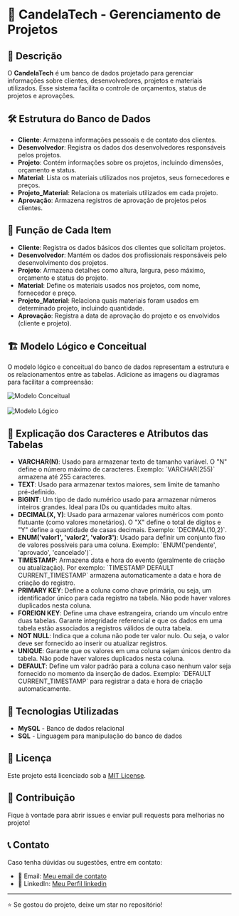 <h1>📌 CandelaTech - Gerenciamento de Projetos</h1>
    
<h2>📖 Descrição</h2>

<p>O <strong>CandelaTech</strong> é um banco de dados projetado para gerenciar informações sobre clientes, desenvolvedores, projetos e materiais utilizados. Esse sistema facilita o controle de orçamentos, status de projetos e aprovações.</p>
    
<h2>🛠️ Estrutura do Banco de Dados</h2>
<ul>
    <li><strong>Cliente</strong>: Armazena informações pessoais e de contato dos clientes.</li>
    <li><strong>Desenvolvedor</strong>: Registra os dados dos desenvolvedores responsáveis pelos projetos.</li>
    <li><strong>Projeto</strong>: Contém informações sobre os projetos, incluindo dimensões, orçamento e status.</li>
    <li><strong>Material</strong>: Lista os materiais utilizados nos projetos, seus fornecedores e preços.</li>
    <li><strong>Projeto_Material</strong>: Relaciona os materiais utilizados em cada projeto.</li>
    <li><strong>Aprovação</strong>: Armazena registros de aprovação de projetos pelos clientes.</li>
</ul>
    
<h2>📄 Função de Cada Item</h2>
<ul>
    <li><strong>Cliente</strong>: Registra os dados básicos dos clientes que solicitam projetos.</li>
    <li><strong>Desenvolvedor</strong>: Mantém os dados dos profissionais responsáveis pelo desenvolvimento dos projetos.</li>
    <li><strong>Projeto</strong>: Armazena detalhes como altura, largura, peso máximo, orçamento e status do projeto.</li>
    <li><strong>Material</strong>: Define os materiais usados nos projetos, com nome, fornecedor e preço.</li>
    <li><strong>Projeto_Material</strong>: Relaciona quais materiais foram usados em determinado projeto, incluindo quantidade.</li>
    <li><strong>Aprovação</strong>: Registra a data de aprovação do projeto e os envolvidos (cliente e projeto).</li>
</ul>


<h2>🏗️ Modelo Lógico e Conceitual</h2>
<p>O modelo lógico e conceitual do banco de dados representam a estrutura e os relacionamentos entre as tabelas. Adicione as imagens ou diagramas para facilitar a compreensão:</p>
<img src="https://github.com/user-attachments/assets/f230e29a-2095-4ea8-93e0-6b1bda0d0cb0" alt="Modelo Conceitual">
<br>
<br>
<img src="https://github.com/user-attachments/assets/40b98e36-d165-4f50-b851-adbd615910d7" alt="Modelo Lógico">

    
<h2>📄 Explicação dos Caracteres e Atributos das Tabelas</h2>
<ul>
    <li><strong>VARCHAR(N)</strong>: Usado para armazenar texto de tamanho variável. O "N" define o número máximo de caracteres. Exemplo: `VARCHAR(255)` armazena até 255 caracteres.</li>
    <li><strong>TEXT</strong>: Usado para armazenar textos maiores, sem limite de tamanho pré-definido.</li>
    <li><strong>BIGINT</strong>: Um tipo de dado numérico usado para armazenar números inteiros grandes. Ideal para IDs ou quantidades muito altas.</li>
    <li><strong>DECIMAL(X, Y)</strong>: Usado para armazenar valores numéricos com ponto flutuante (como valores monetários). O "X" define o total de dígitos e "Y" define a quantidade de casas decimais. Exemplo: `DECIMAL(10,2)`.</li>
    <li><strong>ENUM('valor1', 'valor2', 'valor3')</strong>: Usado para definir um conjunto fixo de valores possíveis para uma coluna. Exemplo: `ENUM('pendente', 'aprovado', 'cancelado')`.</li>
    <li><strong>TIMESTAMP</strong>: Armazena data e hora do evento (geralmente de criação ou atualização). Por exemplo: `TIMESTAMP DEFAULT CURRENT_TIMESTAMP` armazena automaticamente a data e hora de criação do registro.</li>
    <li><strong>PRIMARY KEY</strong>: Define a coluna como chave primária, ou seja, um identificador único para cada registro na tabela. Não pode haver valores duplicados nesta coluna.</li>
    <li><strong>FOREIGN KEY</strong>: Define uma chave estrangeira, criando um vínculo entre duas tabelas. Garante integridade referencial e que os dados em uma tabela estão associados a registros válidos de outra tabela.</li>
    <li><strong>NOT NULL</strong>: Indica que a coluna não pode ter valor nulo. Ou seja, o valor deve ser fornecido ao inserir ou atualizar registros.</li>
    <li><strong>UNIQUE</strong>: Garante que os valores em uma coluna sejam únicos dentro da tabela. Não pode haver valores duplicados nesta coluna.</li>
    <li><strong>DEFAULT</strong>: Define um valor padrão para a coluna caso nenhum valor seja fornecido no momento da inserção de dados. Exemplo: `DEFAULT CURRENT_TIMESTAMP` para registrar a data e hora de criação automaticamente.</li>
</ul>
    
    
<h2>🚀 Tecnologias Utilizadas</h2>
<ul>
    <li><strong>MySQL</strong> - Banco de dados relacional</li>
    <li><strong>SQL</strong> - Linguagem para manipulação do banco de dados</li>
</ul>
    
<h2>📄 Licença</h2>
<p>Este projeto está licenciado sob a <a href="LICENSE">MIT License</a>.</p>
    
<h2>🤝 Contribuição</h2>
<p>Fique à vontade para abrir issues e enviar pull requests para melhorias no projeto!</p>
    
<h2>📞 Contato</h2>
<p>Caso tenha dúvidas ou sugestões, entre em contato:</p>
<ul>
    <li>📧 Email: <a href="mailto:santossilvahenrygabriel58@gmail.com">Meu email de contato</a></li>
    <li>🔗 LinkedIn: <a href="www.linkedin.com/in/henry-gabriel-santos-silva-6ba776209">Meu Perfil linkedin</a></li>
</ul>
    
<hr>
    
<p>⭐ Se gostou do projeto, deixe um star no repositório!</p>

</body>
</html>

 
